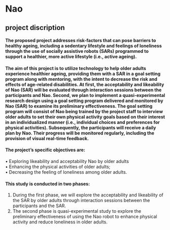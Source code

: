 # Nao
## project discription 

#### The proposed project addresses risk-factors that can pose barriers to healthy ageing, including a sedentary lifestyle and feelings of loneliness through the use of socially assistive robots (SARs) programmed to support a healthier, more active lifestyle (i.e., active ageing). 

#### The aim of this project is to utilize technology to help older adults experience healthier ageing, providing them with a SAR in a goal setting program along with mentoring, with the intent to decrease the risk and effects of age-related disabilities. At first, the acceptability and likeability of Nao (SAR) will be evaluated through interaction sessions between the participants and Nao. Second, we plan to implement a quasi-experimental research design using a goal setting program delivered and monitored by Nao (SAR) to examine its preliminary effectiveness. The goal setting program will consist of Nao being trained by the project staff to interview older adults to set their own physical activity goals based on their interest in an individualized manner (i.e., individual choices and preferences for physical activities). Subsequently, the participants will receive a daily plan by Nao. Their progress will be monitored regularly, including the provision of visual real-time feedback.   

#### The project’s specific objectives are:  
•	 Exploring likeability and acceptability Nao by older adults  
•	 Enhancing the physical activities of older adults;  
•	 Decreasing the feeling of loneliness among older adults.  

#### This study is conducted in two phases:  
1.	During the first phase, we will explore the acceptability and likeability of the SAR by older adults through interaction sessions between the participants and the SAR.  
2.	The second phase is quasi-experimental study to explore the preliminary effectiveness of using the Nao robot to enhance physical activity and reduce loneliness in older adults.

